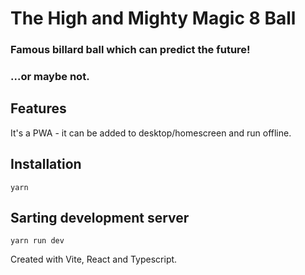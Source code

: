 # The High and Mighty Magic 8 Ball
### Famous billard ball which can predict the future!
### ...or maybe not.


## Features
It's a PWA - it can be added to desktop/homescreen and run offline.


## Installation
```yarn```


## Sarting development server
```yarn run dev```


Created with Vite, React and Typescript.


